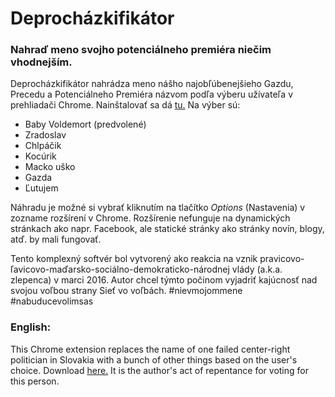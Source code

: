 # Deprocházkifikátor

### Nahraď meno svojho potenciálneho premiéra niečim vhodnejším.

Deprocházkifikátor nahrádza meno nášho najobľúbenejšieho Gazdu, Precedu a Potenciálneho Premiéra názvom podľa výberu užívateľa v prehliadači Chrome. Nainštalovať sa dá [tu.](https://chrome.google.com/webstore/detail/deproch%C3%A1zkifik%C3%A1tor/fibofalicildmhddbklnedjfciffbfoo) Na výber sú:

+ Baby Voldemort (predvolené)
+ Zradoslav
+ Chlpáčik
+ Kocúrik
+ Macko uško
+ Gazda
+ Ľutujem

Náhradu je možné si vybrať kliknutím na tlačítko *Options* (Nastavenia) v zozname rozšírení v Chrome. Rozšírenie nefunguje na dynamických stránkach ako napr. Facebook, ale statické stránky ako stránky novín, blogy, atď. by mali fungovať.

Tento komplexný softvér bol vytvorený ako reakcia na vznik pravicovo-ľavicovo-maďarsko-sociálno-demokraticko-národnej vlády (a.k.a. zlepenca) v marci 2016. Autor chcel týmto počinom vyjadriť kajúcnosť nad svojou voľbou strany Sieť vo voľbách. #nievmojommene #nabuducevolimsas

### English:

This Chrome extension replaces the name of one failed center-right politician in Slovakia with a bunch of other things based on the user's choice. Download [here.](https://chrome.google.com/webstore/detail/deproch%C3%A1zkifik%C3%A1tor/fibofalicildmhddbklnedjfciffbfoo) It is the author's act of repentance for voting for this person.
